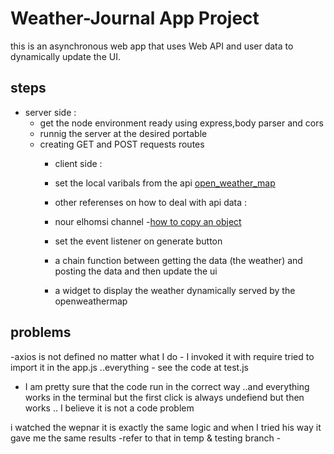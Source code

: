 # Weather-Journal App Project

this is an asynchronous web app that uses Web API and user data to dynamically update the UI.

## steps

- server side :
  - get the node environment ready using express,body parser and cors
  - runnig the server at the desired portable
  - creating GET and POST requests routes
    - client side :
    - set the local varibals from the api [open_weather_map](https://openweathermap.org/current#zip)

    - other referenses on how to deal with api data :

    - nour elhomsi channel -[how to copy an object](https://www.javascripttutorial.net/object/3-ways-to-copy-objects-in-javascript/)
    - set the event listener on generate button
    - a chain function between getting the data (the weather) and posting the data and then update the ui
    - a widget to display the weather dynamically served by the openweathermap

## problems

 -axios is not defined no matter what I do 
    - I invoked it with require tried to import it in the app.js ..everything
    - see the code at test.js 

- I am pretty sure that the code run in the correct way ..and everything works in the terminal
but the first click is always undefiend but then works .. I believe it is not a code problem 

i watched the wepnar it is exactly the same logic and when I tried his way it gave me the same results
    -refer to that in temp & testing branch -
